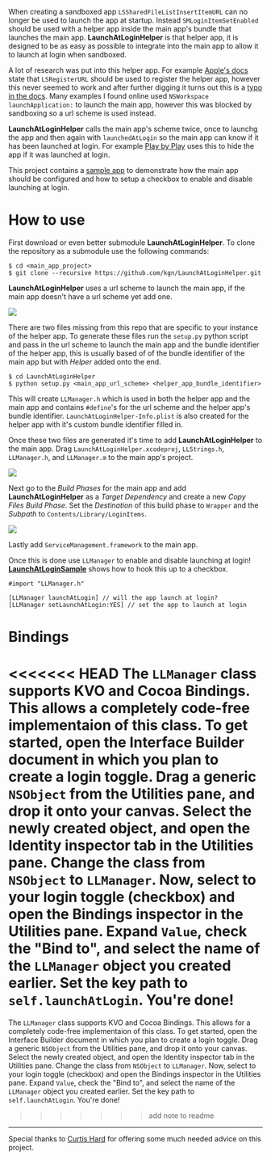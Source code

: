 When creating a sandboxed app `LSSharedFileListInsertItemURL` can no longer be used to launch the app at startup. Instead `SMLoginItemSetEnabled` should be used with a helper app inside the main app's bundle that launches the main app. **LaunchAtLoginHelper** is that helper app, it is designed to be as easy as possible to integrate into the main app to allow it to launch at login when sandboxed.

A lot of research was put into this helper app. For example [Apple's docs](http://developer.apple.com/library/mac/#documentation/Security/Conceptual/AppSandboxDesignGuide/DesigningYourSandbox/DesigningYourSandbox.html#//apple_ref/doc/uid/TP40011183-CH4-SW3) state that `LSRegisterURL` should be used to register the helper app, however this never seemed to work and after further digging it turns out this is a [typo in the docs](https://devforums.apple.com/message/647212#647212). Many examples I found online used `NSWorkspace launchApplication:` to launch the main app, however this was blocked by sandboxing so a url scheme is used instead.

**LaunchAtLoginHelper** calls the main app's scheme twice, once to launchg the app and then again with `launchedAtLogin` so the main app can know if it has been launched at login. For example [Play by Play](http://playbyplayapp.com) uses this to hide the app if it was launched at login.

This project contains a [sample app](https://github.com/kgn/LaunchAtLoginHelper/tree/master/LaunchAtLoginSample) to demonstrate how the main app should be configured and how to setup a checkbox to enable and disable launching at login.

# How to use

First download or even better submodule **LaunchAtLoginHelper**. To clone the repository as a submodule use the following commands:

```
$ cd <main_app_project>
$ git clone --recursive https://github.com/kgn/LaunchAtLoginHelper.git
```

**LaunchAtLoginHelper** uses a url scheme to launch the main app, if the main app doesn't have a url scheme yet add one.

![](http://kgn.github.com/content/launchatlogin/url_scheme.png)

There are two files missing from this repo that are specific to your instance of the helper app. To generate these files run the `setup.py` python script and pass in the url scheme to launch the main app and the bundle identifier of the helper app, this is usually based of of the bundle identifier of the main app but with *Helper* added onto the end.

```
$ cd LaunchAtLoginHelper
$ python setup.py <main_app_url_scheme> <helper_app_bundle_identifier>
```

This will create `LLManager.h` which is used in both the helper app and the main app and contains `#define`'s for the url scheme and the helper app's bundle identifier. `LaunchAtLoginHelper-Info.plist` is also created for the helper app with it's custom bundle identifier filled in.

Once these two files are generated it's time to add **LaunchAtLoginHelper** to the main app. Drag `LaunchAtLoginHelper.xcodeproj`, `LLStrings.h`, `LLManager.h`, and `LLManager.m` to the main app's project.

![](http://kgn.github.com/content/launchatlogin/drag_drop_file.png)

Next go to the *Build Phases* for the main app and add **LaunchAtLoginHelper** as a *Target Dependency* and create a new *Copy Files Build Phase*. Set the *Destination* of this build phase to `Wrapper` and the *Subpath* to `Contents/Library/LoginItems`.

![](http://kgn.github.com/content/launchatlogin/build_phases.png)

Lastly add `ServiceManagement.framework` to the main app.

Once this is done use `LLManager` to enable and disable launching at login! [**LaunchAtLoginSample**](https://github.com/kgn/LaunchAtLoginHelper/blob/master/LaunchAtLoginSample/LLAppDelegate.m) shows how to hook this up to a checkbox.

``` obj-c
#import "LLManager.h"

[LLManager launchAtLogin] // will the app launch at login?
[LLManager setLaunchAtLogin:YES] // set the app to launch at login
```

# Bindings
<<<<<<< HEAD
The `LLManager` class supports KVO and Cocoa Bindings. This allows a completely code-free implementaion of this class. To get started, open the Interface Builder document in which you plan to create a login toggle. Drag a generic `NSObject` from the Utilities pane, and drop it onto your canvas. Select the newly created object, and open the Identity inspector tab in the Utilities pane. Change the class from `NSObject` to `LLManager`. Now, select to your login toggle (checkbox) and open the Bindings inspector in the Utilities pane. Expand `Value`, check the "Bind to", and select the name of the `LLManager` object you created earlier. Set the key path to `self.launchAtLogin`. You're done!
=======
The `LLManager` class supports KVO and Cocoa Bindings. This allows for a completely code-free implementaion of this class. To get started, open the Interface Builder document in which you plan to create a login toggle. Drag a generic `NSObject` from the Utilities pane, and drop it onto your canvas. Select the newly created object, and open the Identity inspector tab in the Utilities pane. Change the class from `NSObject` to `LLManager`. Now, select to your login toggle (checkbox) and open the Bindings inspector in the Utilities pane. Expand `Value`, check the "Bind to", and select the name of the `LLManager` object you created earlier. Set the key path to `self.launchAtLogin`. You're done!
>>>>>>> add note to readme

---

Special thanks to [Curtis Hard](http://www.geekygoodness.com) for offering some much needed advice on this project.